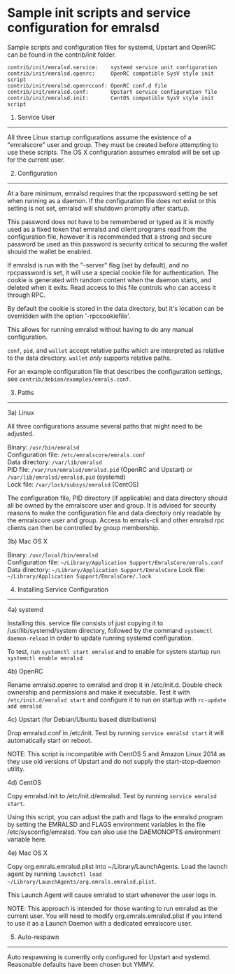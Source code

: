 Sample init scripts and service configuration for emralsd
==========================================================

Sample scripts and configuration files for systemd, Upstart and OpenRC
can be found in the contrib/init folder.

    contrib/init/emralsd.service:    systemd service unit configuration
    contrib/init/emralsd.openrc:     OpenRC compatible SysV style init script
    contrib/init/emralsd.openrcconf: OpenRC conf.d file
    contrib/init/emralsd.conf:       Upstart service configuration file
    contrib/init/emralsd.init:       CentOS compatible SysV style init script

1. Service User
---------------------------------

All three Linux startup configurations assume the existence of a "emralscore" user
and group.  They must be created before attempting to use these scripts.
The OS X configuration assumes emralsd will be set up for the current user.

2. Configuration
---------------------------------

At a bare minimum, emralsd requires that the rpcpassword setting be set
when running as a daemon.  If the configuration file does not exist or this
setting is not set, emralsd will shutdown promptly after startup.

This password does not have to be remembered or typed as it is mostly used
as a fixed token that emralsd and client programs read from the configuration
file, however it is recommended that a strong and secure password be used
as this password is security critical to securing the wallet should the
wallet be enabled.

If emralsd is run with the "-server" flag (set by default), and no rpcpassword is set,
it will use a special cookie file for authentication. The cookie is generated with random
content when the daemon starts, and deleted when it exits. Read access to this file
controls who can access it through RPC.

By default the cookie is stored in the data directory, but it's location can be overridden
with the option '-rpccookiefile'.

This allows for running emralsd without having to do any manual configuration.

`conf`, `pid`, and `wallet` accept relative paths which are interpreted as
relative to the data directory. `wallet` *only* supports relative paths.

For an example configuration file that describes the configuration settings,
see `contrib/debian/examples/emrals.conf`.

3. Paths
---------------------------------

3a) Linux

All three configurations assume several paths that might need to be adjusted.

Binary:              `/usr/bin/emralsd`  
Configuration file:  `/etc/emralscore/emrals.conf`  
Data directory:      `/var/lib/emralsd`  
PID file:            `/var/run/emralsd/emralsd.pid` (OpenRC and Upstart) or `/var/lib/emralsd/emralsd.pid` (systemd)  
Lock file:           `/var/lock/subsys/emralsd` (CentOS)  

The configuration file, PID directory (if applicable) and data directory
should all be owned by the emralscore user and group.  It is advised for security
reasons to make the configuration file and data directory only readable by the
emralscore user and group.  Access to emrals-cli and other emralsd rpc clients
can then be controlled by group membership.

3b) Mac OS X

Binary:              `/usr/local/bin/emralsd`  
Configuration file:  `~/Library/Application Support/EmralsCore/emrals.conf`  
Data directory:      `~/Library/Application Support/EmralsCore`
Lock file:           `~/Library/Application Support/EmralsCore/.lock`

4. Installing Service Configuration
-----------------------------------

4a) systemd

Installing this .service file consists of just copying it to
/usr/lib/systemd/system directory, followed by the command
`systemctl daemon-reload` in order to update running systemd configuration.

To test, run `systemctl start emralsd` and to enable for system startup run
`systemctl enable emralsd`

4b) OpenRC

Rename emralsd.openrc to emralsd and drop it in /etc/init.d.  Double
check ownership and permissions and make it executable.  Test it with
`/etc/init.d/emralsd start` and configure it to run on startup with
`rc-update add emralsd`

4c) Upstart (for Debian/Ubuntu based distributions)

Drop emralsd.conf in /etc/init.  Test by running `service emralsd start`
it will automatically start on reboot.

NOTE: This script is incompatible with CentOS 5 and Amazon Linux 2014 as they
use old versions of Upstart and do not supply the start-stop-daemon utility.

4d) CentOS

Copy emralsd.init to /etc/init.d/emralsd. Test by running `service emralsd start`.

Using this script, you can adjust the path and flags to the emralsd program by
setting the EMRALSD and FLAGS environment variables in the file
/etc/sysconfig/emralsd. You can also use the DAEMONOPTS environment variable here.

4e) Mac OS X

Copy org.emrals.emralsd.plist into ~/Library/LaunchAgents. Load the launch agent by
running `launchctl load ~/Library/LaunchAgents/org.emrals.emralsd.plist`.

This Launch Agent will cause emralsd to start whenever the user logs in.

NOTE: This approach is intended for those wanting to run emralsd as the current user.
You will need to modify org.emrals.emralsd.plist if you intend to use it as a
Launch Daemon with a dedicated emralscore user.

5. Auto-respawn
-----------------------------------

Auto respawning is currently only configured for Upstart and systemd.
Reasonable defaults have been chosen but YMMV.
